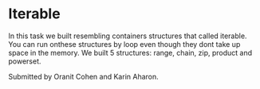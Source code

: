 # Iterable
In this task we built resembling containers structures that called iterable. 
You can run onthese structures by loop even though they dont take up space in the memory. 
We built 5 structures: range, chain, zip, product and powerset.

Submitted by Oranit Cohen and Karin Aharon.
